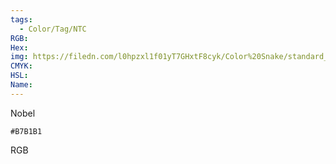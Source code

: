 ```yaml
---
tags:
  - Color/Tag/NTC
RGB:
Hex:
img: https://filedn.com/l0hpzxl1f01yT7GHxtF8cyk/Color%20Snake/standard_csv_to_svg/%23/B7B1B1.svg
CMYK:
HSL:
Name:
---
```

Nobel
```palette
#B7B1B1
```
RGB
